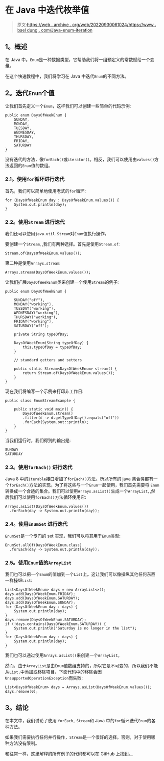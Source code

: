 # 在 Java 中迭代枚举值

> 原文:[https://web . archive . org/web/20220930061024/https://www . bael dung . com/Java-enum-iteration](https://web.archive.org/web/20220930061024/https://www.baeldung.com/java-enum-iteration)

## **1。概述**

在 Java 中，`Enum`是一种数据类型，它帮助我们将一组预定义的常数赋给一个变量。

在这个快速教程中，我们将学习在 Java 中迭代`Enum`的不同方法。

## **2。迭代`Enum`个值**

让我们首先定义一个`Enum`，这样我们可以创建一些简单的代码示例:

```
public enum DaysOfWeekEnum {
    SUNDAY,
    MONDAY,
    TUESDAY, 
    WEDNESDAY, 
    THURSDAY, 
    FRIDAY, 
    SATURDAY
} 
```

没有迭代的方法，像`forEach()`或`iterator()`。相反，我们可以使用由`values()`方法返回的`Enum`值的数组。

### **2.1。使用`for`循环**进行迭代

首先，我们可以简单地使用老式的`for`循环:

```
for (DaysOfWeekEnum day : DaysOfWeekEnum.values()) { 
    System.out.println(day); 
}
```

### **2.2。使用`Stream`** 进行迭代

我们还可以使用`java.util.Stream`对`Enum`值执行操作。

要创建一个`Stream,`,我们有两种选择。首先是使用`Stream.of`:

```
Stream.of(DaysOfWeekEnum.values());
```

第二种是使用`Arrays.stream`:

```
Arrays.stream(DaysOfWeekEnum.values());
```

让我们扩展`DaysOfWeekEnum`类来创建一个使用`Stream`的例子:

```
public enum DaysOfWeekEnum {

    SUNDAY("off"), 
    MONDAY("working"), 
    TUESDAY("working"), 
    WEDNESDAY("working"), 
    THURSDAY("working"), 
    FRIDAY("working"), 
    SATURDAY("off");

    private String typeOfDay;

    DaysOfWeekEnum(String typeOfDay) {
        this.typeOfDay = typeOfDay;
    }

    // standard getters and setters 

    public static Stream<DaysOfWeekEnum> stream() {
        return Stream.of(DaysOfWeekEnum.values()); 
    }
}
```

现在我们将编写一个示例来打印非工作日:

```
public class EnumStreamExample {

    public static void main() {
        DaysOfWeekEnum.stream()
        .filter(d -> d.getTypeOfDay().equals("off"))
        .forEach(System.out::println);
    }
}
```

当我们运行时，我们得到的输出是:

```
SUNDAY
SATURDAY
```

### **2.3。使用`forEach()`** 进行迭代

Java 8 中的`Iterable`接口增加了`forEach()`方法。所以所有的 java 集合类都有一个`forEach()`方法的实现。为了将这些与一个`Enum`一起使用，我们首先需要将 `Enum`转换成一个合适的集合。我们可以使用`Arrays.asList()`生成一个`ArrayList,`,然后我们可以使用`forEach()`方法循环使用它:

```
Arrays.asList(DaysOfWeekEnum.values())
  .forEach(day -> System.out.println(day)); 
```

### **2.4。使用`EnumSet`** 进行迭代

`EnumSet`是一个专门的 set 实现，我们可以将其用于`Enum`类型:

```
EnumSet.allOf(DaysOfWeekEnum.class)
  .forEach(day -> System.out.println(day));
```

### **2.5。使用`Enum`值**的`ArrayList`

我们也可以把一个`Enum`的值加到一个`List`上。这让我们可以像操纵其他任何东西一样操纵`List`:

```
List<DaysOfWeekEnum> days = new ArrayList<>();
days.add(DaysOfWeekEnum.FRIDAY);
days.add(DaysOfWeekEnum.SATURDAY);
days.add(DaysOfWeekEnum.SUNDAY);
for (DaysOfWeekEnum day : days) {
    System.out.println(day);
}
days.remove(DaysOfWeekEnum.SATURDAY);
if (!days.contains(DaysOfWeekEnum.SATURDAY)) {
    System.out.println("Saturday is no longer in the list");
}
for (DaysOfWeekEnum day : days) {
    System.out.println(day);
} 
```

我们也可以通过使用`Arrays.asList()`来创建一个`ArrayList`。

然而，由于`ArrayList`是由`Enum`值数组支持的，所以它是不可变的，所以我们不能从`List.`中添加或移除项目，下面代码中的移除会因`UnsupportedOperationException`而失败:

```
List<DaysOfWeekEnum> days = Arrays.asList(DaysOfWeekEnum.values());
days.remove(0); 
```

## **3。结论**

在本文中，我们讨论了使用 `forEach,` `Stream`和 Java 中的`for`循环迭代`Enum`的各种方法。

如果我们需要执行任何并行操作，`Stream`是一个很好的选择。否则，对于使用哪种方法没有限制。

和往常一样，这里解释的所有例子的代码都可以在 GitHub 上找到[。](https://web.archive.org/web/20220628095914/https://github.com/eugenp/tutorials/tree/master/core-java-modules/core-java-lang-oop-types)